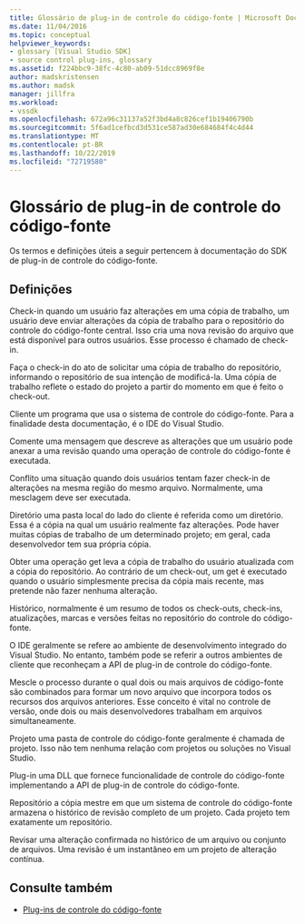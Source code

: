```yaml
---
title: Glossário de plug-in de controle do código-fonte | Microsoft Docs
ms.date: 11/04/2016
ms.topic: conceptual
helpviewer_keywords:
- glossary [Visual Studio SDK]
- source control plug-ins, glossary
ms.assetid: f224bbc9-38fc-4c80-ab09-51dcc8969f8e
author: madskristensen
ms.author: madsk
manager: jillfra
ms.workload:
- vssdk
ms.openlocfilehash: 672a96c31137a52f3bd4a8c826cef1b19406790b
ms.sourcegitcommit: 5f6ad1cefbcd3d531ce587ad30e684684f4c4d44
ms.translationtype: MT
ms.contentlocale: pt-BR
ms.lasthandoff: 10/22/2019
ms.locfileid: "72719580"
---
```

# <a name="source-control-plug-in-glossary"></a>Glossário de plug-in de controle do código-fonte
Os termos e definições úteis a seguir pertencem à documentação do SDK de plug-in de controle do código-fonte.

## <a name="definitions"></a>Definições
 Check-in quando um usuário faz alterações em uma cópia de trabalho, um usuário deve enviar alterações da cópia de trabalho para o repositório do controle do código-fonte central. Isso cria uma nova revisão do arquivo que está disponível para outros usuários. Esse processo é chamado de check-in.

 Faça o check-in do ato de solicitar uma cópia de trabalho do repositório, informando o repositório de sua intenção de modificá-la. Uma cópia de trabalho reflete o estado do projeto a partir do momento em que é feito o check-out.

 Cliente um programa que usa o sistema de controle do código-fonte. Para a finalidade desta documentação, é o IDE do Visual Studio.

 Comente uma mensagem que descreve as alterações que um usuário pode anexar a uma revisão quando uma operação de controle do código-fonte é executada.

 Conflito uma situação quando dois usuários tentam fazer check-in de alterações na mesma região do mesmo arquivo. Normalmente, uma mesclagem deve ser executada.

 Diretório uma pasta local do lado do cliente é referida como um diretório. Essa é a cópia na qual um usuário realmente faz alterações. Pode haver muitas cópias de trabalho de um determinado projeto; em geral, cada desenvolvedor tem sua própria cópia.

 Obter uma operação get leva a cópia de trabalho do usuário atualizada com a cópia do repositório. Ao contrário de um check-out, um get é executado quando o usuário simplesmente precisa da cópia mais recente, mas pretende não fazer nenhuma alteração.

 Histórico, normalmente é um resumo de todos os check-outs, check-ins, atualizações, marcas e versões feitas no repositório do controle do código-fonte.

 O IDE geralmente se refere ao ambiente de desenvolvimento integrado do Visual Studio. No entanto, também pode se referir a outros ambientes de cliente que reconheçam a API de plug-in de controle do código-fonte.

 Mescle o processo durante o qual dois ou mais arquivos de código-fonte são combinados para formar um novo arquivo que incorpora todos os recursos dos arquivos anteriores. Esse conceito é vital no controle de versão, onde dois ou mais desenvolvedores trabalham em arquivos simultaneamente.

 Projeto uma pasta de controle do código-fonte geralmente é chamada de projeto. Isso não tem nenhuma relação com projetos ou soluções no Visual Studio.

 Plug-in uma DLL que fornece funcionalidade de controle do código-fonte implementando a API de plug-in de controle do código-fonte.

 Repositório a cópia mestre em que um sistema de controle do código-fonte armazena o histórico de revisão completo de um projeto. Cada projeto tem exatamente um repositório.

 Revisar uma alteração confirmada no histórico de um arquivo ou conjunto de arquivos. Uma revisão é um instantâneo em um projeto de alteração contínua.

## <a name="see-also"></a>Consulte também
- [Plug-ins de controle do código-fonte](../extensibility/source-control-plug-ins.md)